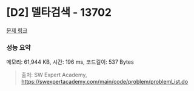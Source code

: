 # [D2] 델타검색 - 13702 

[문제 링크](https://swexpertacademy.com/main/code/problem/problemDetail.do?contestProbId=AX73EWcKxLYDFARO) 

### 성능 요약

메모리: 61,944 KB, 시간: 196 ms, 코드길이: 537 Bytes



> 출처: SW Expert Academy, https://swexpertacademy.com/main/code/problem/problemList.do